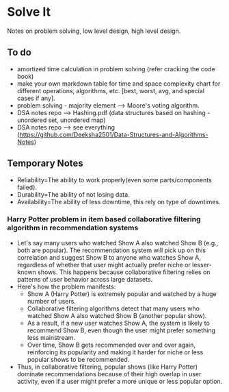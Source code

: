 # Solve It

Notes on problem solving, low level design, high level design.

## To do <!--todo:-->

- amortized time calculation in problem solving (refer cracking the code book)
- make your own markdown table for time and space complexity chart for different operations, algorithms, etc. [best, worst, avg, and special cases if any].
- problem solving - majority element --> Moore's voting algorithm.
- DSA notes repo --> Hashing.pdf (data structures based on hashing - unordered set, unordered map)
- DSA notes repo --> see everything (<https://github.com/Deeksha2501/Data-Structures-and-Algorithms-Notes>)

## Temporary Notes

- Reliability=The ability to work properly(even some parts/components failed).
- Durability=The ability of not losing data.
- Availability=The ability of less downtime, this rely on type of downtimes.

### Harry Potter problem in item based collaborative filtering algorithm in recommendation systems

- Let's say many users who watched Show A also watched Show B (e.g., both are popular). The recommendation system will pick up on this correlation and suggest Show B to anyone who watches Show A, regardless of whether that user might actually prefer niche or lesser-known shows. This happens because collaborative filtering relies on patterns of user behavior across large datasets.
- Here's how the problem manifests:
  - Show A (Harry Potter) is extremely popular and watched by a huge number of users.
  - Collaborative filtering algorithms detect that many users who watched Show A also watched Show B (another popular show).
  - As a result, if a new user watches Show A, the system is likely to recommend Show B, even though the user might prefer something less mainstream.
  - Over time, Show B gets recommended over and over again, reinforcing its popularity and making it harder for niche or less popular shows to be recommended.
- Thus, in collaborative filtering, popular shows (like Harry Potter) dominate recommendations because of their high overlap in user activity, even if a user might prefer a more unique or less popular option.

